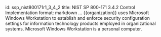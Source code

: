id: ssp_nist800171r1_3_4_2
title: NIST SP 800-171 3.4.2 Control Implementation
format: markdown
...
{{organization}} uses Microsoft Windows Workstation to establish and enforce security configuration settings for information technology products employed in organizational systems. Microsoft Windows Workstation is a personal computer.

